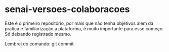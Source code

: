 # senai-versoes-colaboracoes

Este é o primeiro repositório, por mais que não tenha objetivos além da pratica e familiarização a plataforma, é muito importante para esse começo.
Só deixando registrado mesmo.

Lembrei do comando: git commit